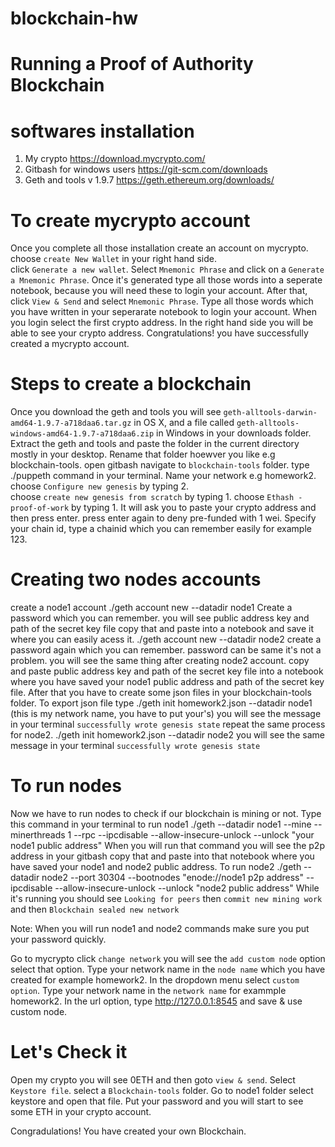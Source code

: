 # blockchain-hw
# Running a Proof of Authority Blockchain

#  softwares installation
1. My crypto https://download.mycrypto.com/
2. Gitbash for windows users https://git-scm.com/downloads
3. Geth and tools v 1.9.7 https://geth.ethereum.org/downloads/


# To create mycrypto account 
Once you complete all those installation create an account on mycrypto.
choose `create New Wallet` in your right hand side.  
click `Generate a new wallet`.
Select `Mnemonic Phrase` and click on a `Generate a Mnemonic Phrase`.
Once it's generated type all those words into a seperate notebook, because you will need these to login your account.
After that, click `View & Send` and select `Mnemonic Phrase`.
Type all those words which you have written in your seperarate notebook to login your account.
When you login select the first crypto address.
In the right hand side you will be able to see your crypto address.
Congratulations! you have successfully created a mycrypto account. 


# Steps to create a blockchain
Once you download the geth and tools you will see `geth-alltools-darwin-amd64-1.9.7-a718daa6.tar.gz` in OS X, and a file called `geth-alltools-windows-amd64-1.9.7-a718daa6.zip` in Windows in your downloads folder.
Extract the geth and tools and paste the folder in the current directory mostly in your desktop.
Rename that folder hoewver you like e.g blockchain-tools.
open gitbash navigate to `blockchain-tools` folder.
type ./puppeth command in your terminal.
Name your network e.g homework2.
choose `Configure new genesis` by typing 2.    
choose `create new genesis from scratch` by typing 1.
choose `Ethash - proof-of-work` by typing 1.
It will ask you to paste your crypto address and then press enter.
press enter again to deny pre-funded with 1 wei.
Specify your chain id, type a chainid which you can remember easily for example 123.

# Creating two nodes accounts
create a node1 account
./geth account new --datadir node1 
Create a password which you can remember.
 you will see public address key and path of the secret key file copy that and paste into a  notebook and save it where you can easily acess it.
./geth account new --datadir node2 
create a password again which you can remember. password can be same it's not a problem.
you will see the same thing after creating node2 account. 
copy and paste public address key and path of the secret key file into a notebook where you have saved your node1 public address and path of the secret key file.
After that you have to create some json files in your blockchain-tools folder.
To export json file type
./geth init homework2.json --datadir node1 (this is my network name, you have to put your's)
you will see the message in your terminal `successfully wrote genesis state` repeat the same process for node2.
./geth init homework2.json --datadir node2
you will see the same message in your terminal `successfully wrote genesis state`


# To run nodes
Now we have to run nodes to check if our blockchain is mining or not.
Type this command in your terminal to run node1
./geth --datadir node1 --mine --minerthreads 1 --rpc --ipcdisable --allow-insecure-unlock --unlock "your node1 public address"
When you will run that command you will see the p2p address in your gitbash copy that and paste into that notebook where you have saved your node1 and node2 public address.
To run node2
./geth --datadir node2 --port 30304 --bootnodes "enode://node1 p2p address" --ipcdisable --allow-insecure-unlock --unlock "node2 public address"
While it's running you should see `Looking for peers` then `commit new mining work` and then `Blockchain sealed new network`

Note: When you will run node1 and node2 commands make sure you put your password quickly.

Go to mycrypto click `change network` you will see the `add custom node` option select that option.
Type your network name in the `node name` which you have created for example homework2.
In the dropdown menu select `custom option`.
Type your network name in the `network name` for exammple homework2.
In the url option, type http://127.0.0.1:8545 and save & use custom node.

# Let's Check it
Open my crypto you will see 0ETH and then goto `view & send`.
Select `Keystore file`.
select a `Blockchain-tools` folder.
Go to node1 folder select keystore and open that file.
Put your password and you will start to see some ETH in your crypto account.

Congradulations! You have created your own Blockchain.


